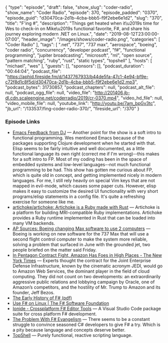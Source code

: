 {
  "type": "episode",
  "draft": false,
  "show_slug": "coder-radio",
  "show_name": "Coder Radio",
  "episode": 370,
  "episode_padded": "0370",
  "episode_guid": "d30470ca-2d1b-4cba-bbb5-f9f2ebe6e1d2",
  "slug": "370",
  "title": "F'ing #",
  "description": "Things get heated when it\u2019s time for Wes to check-in on Mike\u2019s functional favorite, F#, and share his journey exploring modern .NET on Linux.",
  "date": "2019-08-12T23:00:00-07:00",
  "header_image": "/images/shows/coder-radio.png",
  "categories": [
    "Coder Radio"
  ],
  "tags": [
    ".net",
    "737",
    "737 max",
    "aerospace",
    "boeing",
    "coder radio",
    "concurrency",
    "developer podcast",
    "f#",
    "functional programming",
    "jupiter broadcasting",
    "microsoft",
    "ml",
    "open source",
    "pattern matching",
    "ruby",
    "rust",
    "static types",
    "topshell"
  ],
  "hosts": [
    "michael",
    "wes"
  ],
  "guests": [],
  "sponsors": [],
  "podcast_duration": "00:44:04",
  "podcast_file": "https://aphid.fireside.fm/d/1437767933/b44de5fa-47c1-4e94-bf9e-c72f8d1c8f5d/d30470ca-2d1b-4cba-bbb5-f9f2ebe6e1d2.mp3",
  "podcast_bytes": 31730857,
  "podcast_chapters": null,
  "podcast_alt_file": null,
  "podcast_ogg_file": null,
  "video_file": "http://201406.jb-dl.cdn.scaleengine.net/coderradio/2019/cr-0370.mp4",
  "video_hd_file": null,
  "video_mobile_file": null,
  "youtube_link": "http://youtu.be/7am_bpGv3tc",
  "jb_url": "/133537/fing-coder-radio-370/",
  "fireside_url": "/370"
}


### Episode Links

  * [Emacs Feedback from DJ](https://slexy.org/view/s21tBxvKkN "Emacs Feedback from DJ") — Another point for the show is a soft intro to functional programming. Wes mentioned Emacs because of the packages supporting Clojure development when he started with that. Elisp seems to be fairly intuitive and well documented, as a little functional language its own right (correct me if I'm wrong)--this makes for a soft intro to FP. Most of my coding has been in the space of embedded systems and low-level languages--not much functional programming to be had. This show has gotten me curious about FP, which is quite old in concept, and getting implemented nicely in modern languages. For me, I still rely heavily on special Vim keys that are not mapped in evil-mode, which causes some paper cuts. However, elisp makes it easy to customize the desired UI functionality with very short programs/elisp statements in a config file. It's quite a refreshing exercise for someone like me. 
  * [artichoke/artichoke: Artichoke is a Ruby made with Rust](https://github.com/artichoke/artichoke "artichoke/artichoke: Artichoke is a Ruby made with Rust") — Artichoke is a platform for building MRI-compatible Ruby implementations. Artichoke provides a Ruby runtime implemented in Rust that can be loaded into many VM backends. 
  * [AP Sources: Boeing changing Max software to use 2 computers](https://news.yahoo.com/ap-sources-boeing-changing-max-184231846.html "AP Sources: Boeing changing Max software to use 2 computers") — Boeing is working on new software for the 737 Max that will use a second flight control computer to make the system more reliable, solving a problem that surfaced in June with the grounded jet, two people briefed on the matter said Friday. 
  * [In Pentagon Contract Fight, Amazon Has Foes in High Places - The New York Times](https://www.nytimes.com/2019/08/02/us/politics/amazon-pentagon-contract-trump.html "In Pentagon Contract Fight, Amazon Has Foes in High Places - The New York Times") — Experts thought the contract for the Joint Enterprise Defense Infrastructure, known by the cinematic acronym JEDI, would go to Amazon Web Services, the dominant player in the field of cloud computing. They did not count on two developments: an extraordinarily aggressive public relations and lobbying campaign by Oracle, one of Amazon’s competitors, and the hostility of Mr. Trump to Amazon and its founder, Jeff Bezos. 
  * [The Early History of F# (pdf)](https://fsharp.org/history/hopl-draft-1.pdf "The Early History of F# \(pdf\)")
  * [Use F# on Linux | The F# Software Foundation](https://fsharp.org/use/linux/ "Use F# on Linux | The F# Software Foundation")
  * [Ionide - Crossplatform F# Editor Tools](http://ionide.io/ "Ionide - Crossplatform F# Editor Tools") — A Visual Studio Code package suite for cross platform F# development. 
  * [The Problem With F# Evangelism](https://thomasbandt.com/the-problem-with-fsharp-evangelism "The Problem With F# Evangelism") — There seems to be a constant struggle to convince seasoned C# developers to give F# a try. Which is a pity because language and concepts deserve better. 
  * [TopShell](https://github.com/topshell-language/topshell "TopShell") — Purely functional, reactive scripting language. 



